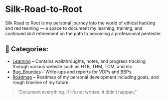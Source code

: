 # Silk-Road-to-Root
Silk Road to Root is my personal journey into the world of ethical hacking and red teaming — a space to document my learning, training, and continued skill refinement on the path to becoming a professional pentester.

## 🚩 Categories:
- [Learning](./Learning/) – Contains walkthroughts, notes, and progress tracking thorugh various website such as HTB, THM, TCM, and etc.
- [Bug_Bounties](./Bug_Bounties/) – Write-ups and reports for VDPs and BBPs.
- [Roadmap](./Roadmap/) – Roadmap of my personal development including goals, and rough timeline of my future.

> “Document everything. If it’s not written, it didn’t happen.”
